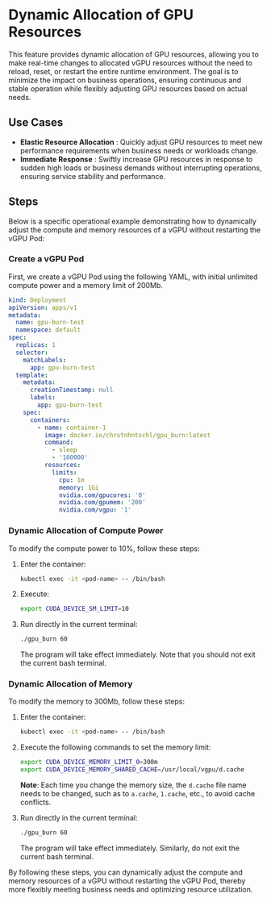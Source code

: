 # Dynamic Allocation of GPU Resources

This feature provides dynamic allocation of GPU resources, allowing you to make real-time changes to allocated vGPU resources without the need to reload, reset, or restart the entire runtime environment. The goal is to minimize the impact on business operations, ensuring continuous and stable operation while flexibly adjusting GPU resources based on actual needs.

## Use Cases

- **Elastic Resource Allocation** : Quickly adjust GPU resources to meet new performance requirements when business needs or workloads change.
- **Immediate Response** : Swiftly increase GPU resources in response to sudden high loads or business demands without interrupting operations, ensuring service stability and performance.

## Steps

Below is a specific operational example demonstrating how to dynamically adjust the compute and memory resources of a vGPU without restarting the vGPU Pod:

### Create a vGPU Pod

First, we create a vGPU Pod using the following YAML, with initial unlimited compute power and a memory limit of 200Mb.

```yaml
kind: Deployment
apiVersion: apps/v1
metadata:
  name: gpu-burn-test
  namespace: default
spec:
  replicas: 1
  selector:
    matchLabels:
      app: gpu-burn-test
  template:
    metadata:
      creationTimestamp: null
      labels:
        app: gpu-burn-test
    spec:
      containers:
        - name: container-1
          image: docker.io/chrstnhntschl/gpu_burn:latest
          command:
            - sleep
            - '100000'
          resources:
            limits:
              cpu: 1m
              memory: 1Gi
              nvidia.com/gpucores: '0'
              nvidia.com/gpumem: '200'
              nvidia.com/vgpu: '1'
```

### Dynamic Allocation of Compute Power

To modify the compute power to 10%, follow these steps:

1. Enter the container:

    ```bash
    kubectl exec -it <pod-name> -- /bin/bash
    ```
   
1. Execute:

    ```bash
    export CUDA_DEVICE_SM_LIMIT=10
    ```
   
1. Run directly in the current terminal:

    ```bash
    ./gpu_burn 60
    ```

    The program will take effect immediately. Note that you should not exit the current bash terminal.

### Dynamic Allocation of Memory

To modify the memory to 300Mb, follow these steps:

1. Enter the container:

    ```bash
    kubectl exec -it <pod-name> -- /bin/bash
    ```
   
1. Execute the following commands to set the memory limit:

    ```bash
    export CUDA_DEVICE_MEMORY_LIMIT_0=300m
    export CUDA_DEVICE_MEMORY_SHARED_CACHE=/usr/local/vgpu/d.cache
    ```
   
    **Note**: Each time you change the memory size, the `d.cache` file name needs to be changed, such as to `a.cache`, `1.cache`, etc., to avoid cache conflicts.
   
1. Run directly in the current terminal:

    ```bash
    ./gpu_burn 60
    ```

    The program will take effect immediately. Similarly, do not exit the current bash terminal.

By following these steps, you can dynamically adjust the compute and memory resources of a vGPU without restarting the vGPU Pod, thereby more flexibly meeting business needs and optimizing resource utilization.